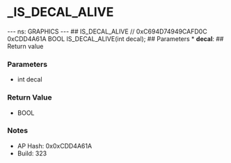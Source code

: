 # _IS_DECAL_ALIVE

--- ns: GRAPHICS --- ## IS_DECAL_ALIVE  // 0xC694D74949CAFD0C 0xCDD4A61A BOOL IS_DECAL_ALIVE(int decal);   ## Parameters * **decal**:  ## Return value

### Parameters
* int decal

### Return Value
* BOOL

### Notes
* AP Hash: 0x0xCDD4A61A
* Build: 323

